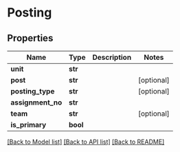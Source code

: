# Posting

## Properties
Name | Type | Description | Notes
------------ | ------------- | ------------- | -------------
**unit** | **str** |  | 
**post** | **str** |  | [optional] 
**posting_type** | **str** |  | [optional] 
**assignment_no** | **str** |  | 
**team** | **str** |  | [optional] 
**is_primary** | **bool** |  | 

[[Back to Model list]](../README.md#documentation-for-models) [[Back to API list]](../README.md#documentation-for-api-endpoints) [[Back to README]](../README.md)


